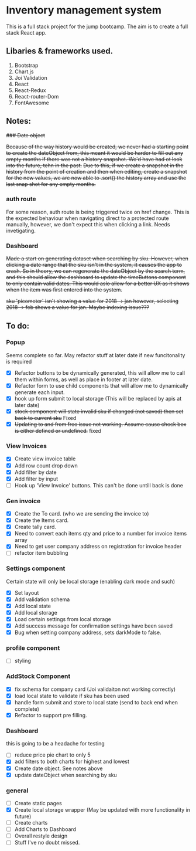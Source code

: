 # Inventory management system

This is a full stack project for the jump bootcamp. The aim is to create a full stack React app.

## Libaries & frameworks used.

1. Bootstrap
2. Chart.js
3. Joi Validation
4. React
5. React-Redux
6. React-router-Dom
7. FontAwesome

## Notes:

~~### Date object~~

~~Because of the way history would be created, we never had a starting point to create the dateObject from, this meant it would be harder to fill out any empty months if there was not a history snapshot. We'd have had ot look into the future, tehn in the past.~~
~~Due to this, if we create a snapshot in the history from the point of creation and then when editing, create a snapshot for the new values, we are now able to .sort() the history array and use the last snap shot for any empty months.~~

### auth route

For some reason, auth route is being triggered twice on href change. This is the expected behaviour when navigating direct to a protected route manually, however, we don't expect this when clicking a link. Needs invetigating.

### Dashboard

~~Made a start on generating dataset when searching by sku. However, when clicking a date range that the sku isn't in the system, it causes the app to crash. So in theory, we can regenerate the dateObject by the search term, and this should allow the dashboard to update the timeButtons component to only contain valid dates. This would aslo allow for a better UX as it shows when the item was first entered into the system.~~

~~sku 'picometer' isn't showing a value for 2018 -> jan however, selecting 2018 -> feb shows a value for jan. Maybe indexing issue???~~

## To do:

### Popup

Seems complete so far. May refactor stuff at later date if new funcitonality is required

- [x] Refactor buttons to be dynamically generated, this will allow me to call them within forms, as well as place in footer at later date.
- [x] Refactor form to use child components that will allow me to dynamically generate each input.
- [x] hook up form submit to local storage (This will be replaced by apis at later date)
- [x] ~~stock component will state invalid sku if changed (not saved) then set back to current sku~~ Fixed
- [x] ~~Updating to and from free issue not working. Assume cause check box is either defined or undefined.~~ fixed

### View Invoices

- [x] Create view invoice table
- [x] Add row count drop down
- [x] Add filter by date
- [x] Add filter by input
- [ ] Hook up 'View Invoice' buttons. This can't be done untill back is done

### Gen invoice

- [x] Create the To card. (who we are sending the invoice to)
- [x] Create the Items card.
- [x] Create tally card.
- [x] Need to convert each items qty and price to a number for invoice items array
- [x] Need to get user company address on registration for invoice header
- [ ] refactor item bubbling

### Settings component

Certain state will only be local storage (enabling dark mode and such)

- [x] Set layout
- [x] Add validation schema
- [x] Add local state
- [x] Add local storage
- [x] Load certain settings from local storage
- [x] Add success message for confirmation settings have been saved
- [x] Bug when setting company address, sets darkMode to false.

### profile component

- [ ] styling

### AddStock Component

- [x] fix schema for company card (Joi validaiton not working correctly)
- [x] load local state to validate if sku has been used
- [x] handle form submit and store to local state (send to back end when complete)
- [x] Refactor to support pre filling.

### Dashboard

this is going to be a headache for testing

- [ ] reduce price pie chart to only 5
- [x] add filters to both charts for highest and lowest
- [x] Create date object. See notes above
- [x] update dateObject when searching by sku

### general

- [ ] Create static pages
- [x] Create local storage wrapper (May be updated with more functionality in future)
- [ ] Create charts
- [ ] Add Charts to Dashboard
- [ ] Overall restyle design
- [ ] Stuff I've no doubt missed.
